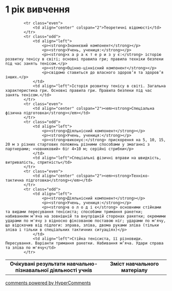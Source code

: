 <div id="hypercomments_widget" class="js-hypercomments-widget invisible"></div>

1 рік вивчення
=============================

<table>
  <body>
    <tr>
<td align="center" width="60%"><strong>Очікувані результати навчально-пізнавальної діяльності учнів</strong></td>
<td align="center" width="40%"><strong>Зміст навчального матеріалу</strong></td>
    </tr>

            <tr class="even">
                <td align="center" colspan="2">Теоретичні відомості</td>
            </tr>
            <tr class="odd">
                <td align="left">
                    <p><strong>Знаннєвий компонент</strong></p>
                    <p><strong>Учень, учениця:</strong></p>
                    <p><strong>х а р а к т е р и з у є:</strong> історію розвитку тенісу в світі; основні правила гри; правила техніки безпеки під час занять тенісом.</p>
                    <p><strong>Оцінно-ціннісний компонент</strong></p>
                    <p>свідомо ставиться до власного здоров’я та здоров’я інших.</p>
                </td>
                <td align="left">Історія розвитку тенісу в світі. Загальна характеристика гри. Основні правила гри. Правила безпеки під час занять тенісом.</td>
            </tr>
            <tr class="even">
                <td align="center" colspan="2"><em><strong>Спеціальна фізична підготовка</strong></em></td>
            </tr>
            <tr class="odd">
                <td align="left">
                    <p><strong>Діяльнісний компонент</strong></p>
                    <p><strong>Учень, учениця:</strong></p>
                    <p><strong>виконує:</strong> прискорення на 5, 10, 15, 20 м з різних стартових положень різними способами у змаганні з партнерами; «човниковий» біг 4×10 м; серійні стрибки</p>
                </td>
                <td align="left">Спеціальні фізичні вправи на швидкість, витривалість, спритність</td>
            </tr>
            <tr class="even">
                <td align="center" colspan="2"><em><strong>Техніко-тактична підготовка</strong></em></td>
            </tr>
            <tr class="odd">
                <td align="left">
                    <p><strong>Діяльнісний компонент</strong></p>
                    <p><strong>Учень, учениця:</strong></p>
                    <p><strong>в о л о д і є</strong> основними стійками та видами пересування тенісиста; способами тримання ракетки; набиванням м’яча на зовнішній та внутрішній сторонах ракетки; окремими ударами по м'ячу з відносно фіксованою поставою ніг; ударами по м'ячу, що відскочив від підлоги: зправа, зліва, двома руками зліва (тільки зліва і тільки в спеціальних тактичних ситуаціях)</p>
                </td>
                <td align="left">Стійка тенісиста, її різновиди. Пересування. Варіанти тримання ракетки. Набивання м’яча. Удари справа та зліва по м'ячу</td>
            </tr>
  </body>
</table>

<div class="js-hypercomments-container">
    <a href="http://hypercomments.com" class="hc-link" title="comments widget">comments powered by HyperComments</a>
</div>